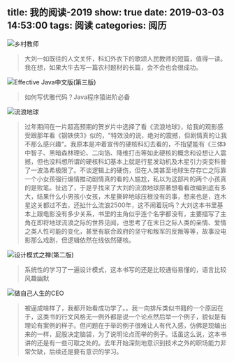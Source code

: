 title: 我的阅读-2019
show: true
date: 2019-03-03 14:53:00
tags: 阅读
categories: 阅历
---
![乡村教师](https://img1.doubanio.com/view/subject/l/public/s24493339.jpg)
> 大刘一如既往的人文关怀，科幻外衣下的歌颂人民教师的短篇，值得一读。我在想，如果大牛去写一篇农村题材的长篇，会不会也会很成功。

![Effective Java中文版(第三版)](//img3.doubanio.com/lpic/s29957881.jpg)
> 如何写优雅代码？Java程序猿进阶必备

![流浪地球](//img3.doubanio.com/lpic/s5961934.jpg)
> 过年期间在一片超高预期的贺岁片中选择了看《流浪地球》，给我的观影感受跟那年看《钢铁侠3》似的，"特效没的说，绝对的震撼，但剧情真的让我不那么感兴趣"。我原本是冲着宣传的硬核科幻去看的，不指望能有《三体》中智子、黑暗森林理论、二向箔、降维打击等如此硬核的概念和设想让人震撼，但也没料想所谓的硬核科幻基本上就是行星发动机及木星引力突变科普了一波洛希极限了。不谈逻辑上的硬伤，但在人类甚至地球生存存亡之际靠一个小女孩强行煽情推动剧情真的看的人尴尬，私以为这部片的两个小孩真的是败笔。扯远了，于是乎找来了大刘的流浪地球原著想看看改编到底有多大，结果什么小男孩小女孩，木星撕碎地球压根没有的事，想来也是，连木星这关都过不去，还扯什么流浪2500年，这不闹着玩吗？大刘这本书里基本上跟电影没有多少关系，书里的主角似乎连个名字都没有，主要描写了主角在即将地球流浪之际的世界见闻，也思考了在末日之际人类的亲情、爱情之类人性可能的变化，甚至有联合政府的坚守和叛军的反叛等等，故事没电影那么戏剧，但逻辑依然在线依然硬核。

![设计模式之禅(第二版)](//img3.doubanio.com/lpic/s28026496.jpg)
> 系统性的学习了一遍设计模式，这本书写的还是比较通俗易懂的，语言比较风趣幽默

![做自己人生的CEO](//img3.doubanio.com/lpic/s29923493.jpg)
> 被逼成啥样了，我都开始看成功学了。。我一向排斥类似书籍的一个原因在于，这类书的行文风格无一例外都是说一个论点然后举一个例子，貌似是有理论有案例的样子。但问题在于举的例子很难让人有代入感，仿佛是现编出来的一样，屁股决定脑袋，为了说明论点而举的例子。话虽这么说，这本书讲的还是有一些可取之处的。去年开始深刻地意识到技术之外的职场能力非常欠缺，后续还是要有意识的学习。


